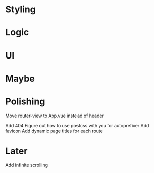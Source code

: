 # Styling

# Logic

# UI

# Maybe

# Polishing

Move router-view to App.vue instead of header

Add 404
Figure out how to use postcss with you for autoprefixer
Add favicon
Add dynamic page titles for each route


# Later

Add infinite scrolling






